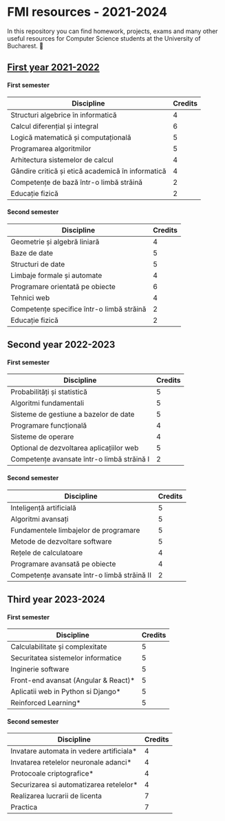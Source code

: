 # FMI resources - 2021-2024

In this repository you can find homework, projects, exams and many 
other useful resources for Computer Science students at the University of Bucharest. :duck:


## [First year 2021-2022](https://github.com/anamariapanait10/FMI-materials/tree/master/Year%20I)
#### First semester

| Discipline                                       | Credits |
|--------------------------------------------------|---------|
| Structuri algebrice în informatică               |    4    |
| Calcul diferențial și integral                   |    6    |
| Logică matematică și computațională              |    5    |
| Programarea algoritmilor                         |    5    |
| Arhitectura sistemelor de calcul                 |    4    |
| Gândire critică și etică academică în informatică|    4    |
| Competențe de bază într-o limbă străină          |    2    |
| Educație fizică                                  |    2    |

#### Second semester
| Discipline                                       | Credits |
|--------------------------------------------------|---------|
| Geometrie și algebră liniară                     |    4    |
| Baze de date                                     |    5    |
| Structuri de date                                |    5    |
| Limbaje formale și automate                      |    4    |
| Programare orientată pe obiecte                  |    6    |
| Tehnici web                                      |    4    |
| Competențe specifice într-o limbă străină        |    2    |
| Educație fizică                                  |    2    |

## Second year 2022-2023
#### First semester
| Discipline                                       | Credits |
|--------------------------------------------------|---------|
| Probabilități și statistică                      |    5    |
| Algoritmi fundamentali                           |    5    |
| Sisteme de gestiune a bazelor de date            |    5    |
| Programare funcțională                           |    4    |
| Sisteme de operare                               |    4    |
| Optional de dezvoltarea aplicațiilor web         |    5    |
| Competențe avansate într-o limbă străină I       |    2    |

#### Second semester
| Discipline                                       | Credits |
|--------------------------------------------------|---------|
| Inteligență artificială                          |    5    |
| Algoritmi avansați                               |    5    |
| Fundamentele limbajelor de programare            |    5    |
| Metode de dezvoltare software                    |    5    |
| Rețele de calculatoare                           |    4    |
| Programare avansată pe obiecte                   |    4    |
| Competențe avansate într-o limbă străină II      |    2    |

## Third year 2023-2024
#### First semester
| Discipline                                       | Credits |
|--------------------------------------------------|---------|
| Calculabilitate și complexitate                  |    5    |
| Securitatea sistemelor informatice               |    5    |
| Inginerie software                               |    5    |
| Front-end avansat (Angular & React)*             |    5    |
| Aplicatii web in Python si Django*               |    5    |
| Reinforced Learning*                             |    5    |

#### Second semester
| Discipline                                       | Credits |
|--------------------------------------------------|---------|
| Invatare automata in vedere artificiala*	   |    4    |
| Invatarea retelelor neuronale adanci*   	   |    4    |
| Protocoale criptografice*              	   |    4    |
| Securizarea si automatizarea retelelor*	   |    4    |
| Realizarea lucrarii de licenta		   |    7    |
| Practica					   |    7    |


